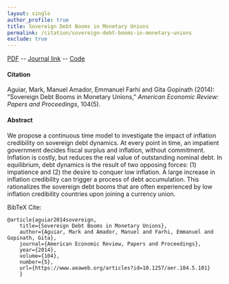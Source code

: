 ```yaml
---
layout: single 
author_profile: true 
title: Sovereign Debt Booms in Monetary Unions 
permalink: /citation/sovereign-debt-booms-in-monetary-unions
exclude: true
---
```


[PDF](https://markaguiar.github.io/files/sovereignbooms.pdf) -- [Journal link](https://www.aeaweb.org/articles?id=10.1257/aer.104.5.101) -- [Code](https://github.com/manuelamador/Sovereign_Debt_Booms_AEA_P-P_2014/)
#### Citation

Aguiar, Mark, Manuel Amador, Emmanuel Farhi and Gita Gopinath (2014): "Sovereign Debt Booms in Monetary Unions," *American Economic Review: Papers and Proceedings*, 104(5).

#### Abstract

We propose a continuous time model to investigate the impact of inflation credibility on sovereign debt dynamics. At every point in time, an impatient government decides fiscal surplus and inflation, without commitment. Inflation is costly, but reduces the real value of outstanding nominal debt. In equilibrium, debt dynamics is the result of two opposing forces: (1) impatience and (2) the desire to conquer low inflation. A large increase in inflation credibility can trigger a process of debt accumulation. This rationalizes the sovereign debt booms that are often experienced by low inflation credibility countries upon joining a currency union.

BibTeX Cite:

	@article{aguiar2014sovereign,
		title={Sovereign Debt Booms in Monetary Unions},
		author={Aguiar, Mark and Amador, Manuel and Farhi, Emmanuel and Gopinath, Gita},
		journal={American Economic Review, Papers and Proceedings},
		year={2014},
		volume={104},
		number={5},
		url={https://www.aeaweb.org/articles?id=10.1257/aer.104.5.101}
		}